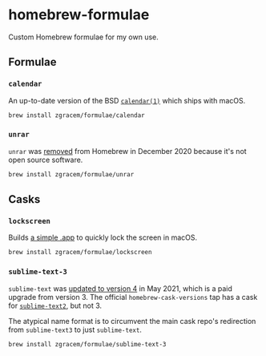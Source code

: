 # homebrew-formulae

Custom Homebrew formulae for my own use.

## Formulae

### `calendar`

An up-to-date version of the BSD [`calendar(1)`][cal] which ships with macOS.

```sh
brew install zgracem/formulae/calendar
```

[cal]: https://packages.debian.org/stable/calendar

### `unrar`

`unrar` was [removed](https://github.com/Homebrew/homebrew-core/pull/66609) from
Homebrew in December 2020 because it's not open source software.

```sh
brew install zgracem/formulae/unrar
```

## Casks

### `lockscreen`

Builds [a simple .app][lock] to quickly lock the screen in macOS.

```sh
brew install zgracem/formulae/lockscreen
```

[lock]: https://github.com/gaomd/lock-screen-app

### `sublime-text-3`

`sublime-text` was [updated to version 4][st4] in May 2021, which is a paid
upgrade from version 3. The official `homebrew-cask-versions` tap has a cask for
[`sublime-text2`][st2], but not 3.

The atypical name format is to circumvent the main cask repo's redirection from
`sublime-text3` to just `sublime-text`.

```sh
brew install zgracem/formulae/sublime-text-3
```

[st2]: https://github.com/Homebrew/homebrew-cask-versions/blob/HEAD/Casks/sublime-text2.rb
[st4]: https://github.com/Homebrew/homebrew-cask/pull/106089
